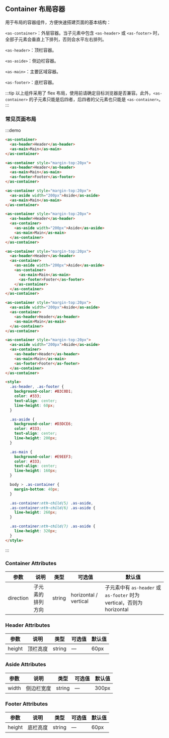 ## Container 布局容器

用于布局的容器组件，方便快速搭建页面的基本结构：

`<as-container>`：外层容器。当子元素中包含 `<as-header>` 或 `<as-footer>` 时，全部子元素会垂直上下排列，否则会水平左右排列。

`<as-header>`：顶栏容器。

`<as-aside>`：侧边栏容器。

`<as-main>`：主要区域容器。

`<as-footer>`：底栏容器。

:::tip
以上组件采用了 flex 布局，使用前请确定目标浏览器是否兼容。此外，`<as-container>` 的子元素只能是后四者，后四者的父元素也只能是 `<as-container>`。
:::

### 常见页面布局

:::demo

```html
<as-container>
  <as-header>Header</as-header>
  <as-main>Main</as-main>
</as-container>

<as-container style="margin-top:20px">
  <as-header>Header</as-header>
  <as-main>Main</as-main>
  <as-footer>Footer</as-footer>
</as-container>

<as-container style="margin-top:20px">
  <as-aside width="200px">Aside</as-aside>
  <as-main>Main</as-main>
</as-container>

<as-container style="margin-top:20px">
  <as-header>Header</as-header>
  <as-container>
    <as-aside width="200px">Aside</as-aside>
    <as-main>Main</as-main>
  </as-container>
</as-container>

<as-container style="margin-top:20px">
  <as-header>Header</as-header>
  <as-container>
    <as-aside width="200px">Aside</as-aside>
    <as-container>
      <as-main>Main</as-main>
      <as-footer>Footer</as-footer>
    </as-container>
  </as-container>
</as-container>

<as-container style="margin-top:20px">
  <as-aside width="200px">Aside</as-aside>
  <as-container>
    <as-header>Header</as-header>
    <as-main>Main</as-main>
  </as-container>
</as-container>

<as-container style="margin-top:20px">
  <as-aside width="200px">Aside</as-aside>
  <as-container>
    <as-header>Header</as-header>
    <as-main>Main</as-main>
    <as-footer>Footer</as-footer>
  </as-container>
</as-container>

<style>
  .as-header, .as-footer {
    background-color: #B3C0D1;
    color: #333;
    text-align: center;
    line-height: 60px;
  }

  .as-aside {
    background-color: #D3DCE6;
    color: #333;
    text-align: center;
    line-height: 200px;
  }

  .as-main {
    background-color: #E9EEF3;
    color: #333;
    text-align: center;
    line-height: 160px;
  }

  body > .as-container {
    margin-bottom: 40px;
  }

  .as-container:nth-child(5) .as-aside,
  .as-container:nth-child(6) .as-aside {
    line-height: 260px;
  }

  .as-container:nth-child(7) .as-aside {
    line-height: 320px;
  }
</style>
```

:::

### Container Attributes

| 参数    | 说明     | 类型    | 可选值      | 默认值 |
|---------|----------|---------|-------------|--------|
| direction | 子元素的排列方向 | string | horizontal / vertical | 子元素中有 `as-header` 或 `as-footer` 时为 vertical，否则为 horizontal |

### Header Attributes

| 参数    | 说明     | 类型    | 可选值      | 默认值 |
|---------|----------|---------|-------------|--------|
| height | 顶栏高度 | string | — | 60px |

### Aside Attributes

| 参数    | 说明     | 类型    | 可选值      | 默认值 |
|---------|----------|---------|-------------|--------|
| width | 侧边栏宽度 | string | — | 300px |

### Footer Attributes

| 参数    | 说明     | 类型    | 可选值      | 默认值 |
|---------|----------|---------|-------------|--------|
| height | 底栏高度 | string | — | 60px |
